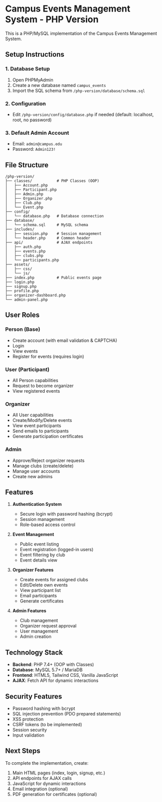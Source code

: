 # Campus Events Management System - PHP Version

This is a PHP/MySQL implementation of the Campus Events Management System.

## Setup Instructions

### 1. Database Setup
1. Open PHPMyAdmin
2. Create a new database named `campus_events`
3. Import the SQL schema from `/php-version/database/schema.sql`

### 2. Configuration
- Edit `/php-version/config/database.php` if needed (default: localhost, root, no password)

### 3. Default Admin Account
- Email: `admin@campus.edu`
- Password: `Admin123!`

## File Structure

```
/php-version/
├── classes/           # PHP Classes (OOP)
│   ├── Account.php
│   ├── Participant.php
│   ├── Admin.php
│   ├── Organizer.php
│   ├── Club.php
│   └── Event.php
├── config/
│   └── database.php   # Database connection
├── database/
│   └── schema.sql     # MySQL schema
├── includes/
│   ├── session.php    # Session management
│   └── header.php     # Common header
├── api/               # AJAX endpoints
│   ├── auth.php
│   ├── events.php
│   ├── clubs.php
│   └── participants.php
├── assets/
│   ├── css/
│   └── js/
├── index.php          # Public events page
├── login.php
├── signup.php
├── profile.php
├── organizer-dashboard.php
└── admin-panel.php
```

## User Roles

### Person (Base)
- Create account (with email validation & CAPTCHA)
- Login
- View events
- Register for events (requires login)

### User (Participant)
- All Person capabilities
- Request to become organizer
- View registered events

### Organizer
- All User capabilities
- Create/Modify/Delete events
- View event participants
- Send emails to participants
- Generate participation certificates

### Admin
- Approve/Reject organizer requests
- Manage clubs (create/delete)
- Manage user accounts
- Create new admins

## Features

1. **Authentication System**
   - Secure login with password hashing (bcrypt)
   - Session management
   - Role-based access control

2. **Event Management**
   - Public event listing
   - Event registration (logged-in users)
   - Event filtering by club
   - Event details view

3. **Organizer Features**
   - Create events for assigned clubs
   - Edit/Delete own events
   - View participant list
   - Email participants
   - Generate certificates

4. **Admin Features**
   - Club management
   - Organizer request approval
   - User management
   - Admin creation

## Technology Stack

- **Backend**: PHP 7.4+ (OOP with Classes)
- **Database**: MySQL 5.7+ / MariaDB
- **Frontend**: HTML5, Tailwind CSS, Vanilla JavaScript
- **AJAX**: Fetch API for dynamic interactions

## Security Features

- Password hashing with bcrypt
- SQL injection prevention (PDO prepared statements)
- XSS protection
- CSRF tokens (to be implemented)
- Session security
- Input validation

## Next Steps

To complete the implementation, create:
1. Main HTML pages (index, login, signup, etc.)
2. API endpoints for AJAX calls
3. JavaScript for dynamic interactions
4. Email integration (optional)
5. PDF generation for certificates (optional)
